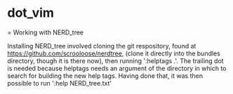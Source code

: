 dot_vim
=======

= Working with NERD_tree

Installing NERD_tree involved cloning the git respository, found at https://github.com/scrooloose/nerdtree, (clone it directly into the bundles directory, though it is there now), then running ':helptags .'.  The trailing dot is needed because helptags needs an argument of the directory in which to search for building the new help tags.  Having done that, it was then possible to run ':help NERD_tree.txt'


